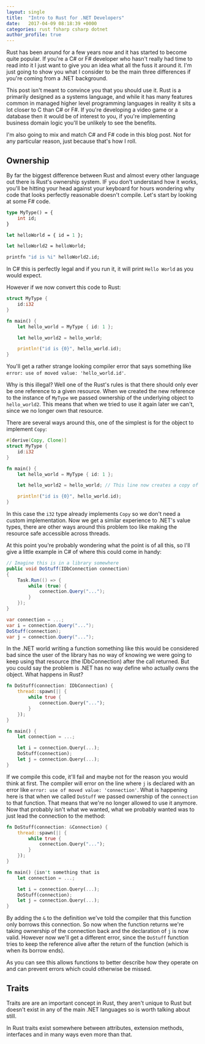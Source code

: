 ```yaml
---
layout: single
title:  "Intro to Rust for .NET Developers"
date:   2017-04-09 08:18:39 +0000
categories: rust fsharp csharp dotnet
author_profile: true
---
```


Rust has been around for a few years now and it has started to become quite popular. If you're a C# or F# developer who hasn't really had time to read into it I just want to give you an idea what all the fuss it around it. I'm just going to show you what I consider to be the main three differences if you're coming from a .NET background.

This post isn't meant to convince you that you should use it. Rust is a primarily designed as a systems language, and while it has many features common in managed higher level programming languages in reality it sits a lot closer to C than C# or F#. If you're developing a video game or a database then it would be of interest to you, if you're implementing business domain logic you'll be unlikely to see the benefits.

I'm also going to mix and match C# and F# code in this blog post. Not for any particular reason, just because that's how I roll.

## Ownership

By far the biggest difference between Rust and almost every other language out there is Rust's ownership system. IF you don't understand how it works, you'll be hitting your head against your keyboard for hours wondering why code that looks perfectly reasonable doesn't compile. Let's start by looking at some F# code.

```ocaml
type MyType() = {
    int id;
}

let helloWorld = { id = 1 };

let helloWorld2 = helloWorld;

printfn "id is %i" helloWorld2.id;
```

In C# this is perfectly legal and if you run it, it will print `Hello World` as you would expect.

However if we now convert this code to Rust:

```rust
struct MyType {
    id:i32
}

fn main() {
    let hello_world = MyType { id: 1 };

    let hello_world2 = hello_world;

    println!("id is {0}", hello_world.id);
}
```

You'll get a rather strange looking compiler error that says something like `error: use of moved value: 'hello_world.id'`.

Why is this illegal? Well one of the Rust's rules is that there should only ever be one reference to a given resource. When we created the new reference to the instance of `MyType` we passed ownership of the underlying object to `hello_world2`. This means that when we tried to use it again later we can't, since we no longer own that resource.

There are several ways around this, one of the simplest is for the object to implement `Copy`:

```rust
#[derive(Copy, Clone)]
struct MyType {
    id:i32
}

fn main() {
    let hello_world = MyType { id: 1 };

    let hello_world2 = hello_world; // This line now creates a copy of MyType

    println!("id is {0}", hello_world.id);
}
```

In this case the `i32` type already implements `Copy` so we don't need a custom implementation. Now we get a similar experience to .NET's value types, there are other ways around this problem too like making the resource safe accessible across threads.

At this point you're probably wondering what the point is of all this, so I'll give a little example in C# of where this could come in handy:

```csharp
// Imagine this is in a library somewhere
public void DoStuff(IDbConnection connection)
{
    Task.Run(() => {
        while (true) {
            connection.Query("...");
        }
    });
}

var connection = ...;
var i = connection.Query("...");
DoStuff(connection);
var j = connection.Query("...");

```

In the .NET world writing a function something like this would be considered bad since the user of the library has no way of knowing we were going to keep using that resource (the IDbConnection) after the call returned. But you could say the problem is .NET has no way define who actually owns the object. What happens in Rust?

```rust
fn DoStuff(connection: IDbConnection) {
    thread::spawn(|| {
        while true {
            connection.Query("...");
        }
    });
}

fn main() {
    let connection = ...;

    let i = connection.Query(...);
    DoStuff(connection);
    let j = connection.Query(...);
}
``` 

If we compile this code, it'll fail and maybe not for the reason you would think at first. The compiler will error on the line where `j` is declared with an error like `error: use of moved value: 'connection'`. What is happening here is that when we called `DoStuff` we passed ownership of the `connection` to that function. That means that we're no longer allowed to use it anymore. Now that probably isn't what we wanted, what we probably wanted was to just lead the connection to the method:

```rust
fn DoStuff(connection: &Connection) {
    thread::spawn(|| {
        while true {
            connection.Query("...");
        }
    });
}

fn main() {isn't something that is
    let connection = ...;

    let i = connection.Query(...);
    DoStuff(connection);
    let j = connection.Query(...);
}
```

By adding the `&` to the definition we've told the compiler that this function only borrows this connection. So now when the function returns we're taking ownership of the connection back and the declaration of `j` is now valid. However now we'll get a different error, since the `DoStuff` function tries to keep the reference alive after the return of the function (which is when its borrow ends).

As you can see this allows functions to better describe how they operate on and can prevent errors which could otherwise be missed.

## Traits

Traits are are an important concept in Rust, they aren't unique to Rust but doesn't exist in any of the main .NET languages so is worth talking about still.

In Rust traits exist somewhere between attributes, extension methods, interfaces and in many ways even more than that. 

```ocaml

```

## 
